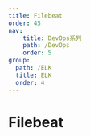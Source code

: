 ```yaml
---
title: Filebeat
order: 45
nav:
    title: DevOps系列
    path: /DevOps
    order: 5
group:
  path: /ELK
  title: ELK
  order: 4
---
```



# Filebeat
